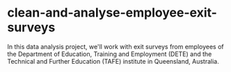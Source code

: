 # clean-and-analyse-employee-exit-surveys
In this data analysis project, we'll work with exit surveys from employees of the Department of Education, Training and Employment (DETE) and the Technical and Further Education (TAFE) institute in Queensland, Australia.
